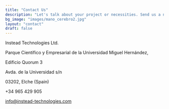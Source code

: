 ```yaml
---
title: "Contact Us"
description: "Let's talk about your project or necessities. Send us a note, we are open to questions, ideas, offers ... "
bg_image: "images/mano_cerebro2.jpg"
layout: "contact"
draft: false
---
```

Instead Technologies Ltd.

Parque Científico y Empresarial de la Universidad Miguel Hernández,

Edificio Quorum 3

Avda. de la Universidad s/n

03202, Elche (Spain)

+34 965 429 905

info@instead-technologies.com